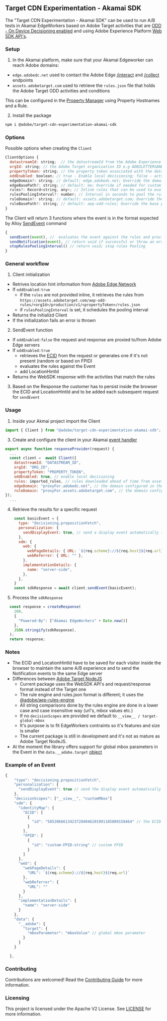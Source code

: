 ##  Target CDN Experimentation - Akamai SDK 

The "Target CDN Experimentation - Akamai SDK" can be used to run A/B tests in Akamai EdgeWorkers based on Adobe Target activities that are [ODD - On Device Decisioning enabled](https://experienceleague.adobe.com/en/docs/target-dev/developer/server-side/on-device-decisioning/overview) and using Adobe Experience Platform [Web SDK API's](https://experienceleague.adobe.com/en/docs/experience-platform/web-sdk/home).


### Setup
1) In the Akamai platform, make sure that your Akamai Edgeworker can reach Adobe domains:
  - `edge.adobedc.net` used to contact the Adobe Edge [/interact](https://developer.adobe.com/data-collection-apis/docs/endpoints/interact/) and [/collect](https://developer.adobe.com/data-collection-apis/docs/endpoints/collect/) endpoints 
  - `assets.adobetarget.com` used to retrieve the `rules.json` file that holds the Adobe Target ODD activities and conditions 

This can be configured in the [Property Manager](https://techdocs.akamai.com/property-mgr/docs/welcome-prop-manager) using Property Hostnames and a Rule.

2) Install the package
```bash
npm i @adobe/target-cdn-experimentation-akamai-sdk
```

### Options

Possible options when creating the `Client`

```javascript
ClientOptions {
  datastreamId: string;  // the datastreamId from the Adobe Experience Platform that connects to Adobe Target: e.g ebebf826-a01f-4458-8cec-ef61de241c93
  orgId: string; // the Adobe Target organization ID e.g ADB3LETTERSANDNUMBERS@AdobeOrg
  propertyToken: string; // the property token associated with the datastream and the Target activities
  oddEnabled: boolean; // true - Enable local decisioning; false - acts as a proxy, all requests go to Adobe Edge servers
  edgeDomain?: string; // default: edge.adobedc.net; Override the domain for a different mapping in Akamai; 
  edgeBasePath?: string; // default: ee; Override if needed for custom mappings.  
  rules?: Record<string, any>; // Inline rules that can be used to evaluate the events; Can be retrieved from assets.adobetarget.com
  rulesPoolingInterval?: number; // Interval in seconds to pool the rules from the Adobe server; if not provided the rules are not pooled
  ruleDomain?: string; // default: assets.adobetarget.com; Override the domain for the rules for a different mapping in Akamai
  ruleBasePath?: string; // default: aep-odd-rules; Override the base path for the rules;
}
```

The Client will return 3 functions where the event is in the format expected by Alloy [SendEvent](https://experienceleague.adobe.com/en/docs/experience-platform/web-sdk/commands/sendevent/overview) command
```javascript
{
  sendEvent(event), //  evaluates the event against the rules and provides a response 
  sendNotification(event), // return void if successful or throw an error; notifies the Adobe servers of an event
  stopRulesPoolingInterval() // return void; stop rules Pooling 
}
```

### General workflow 
1) Client initialization
  - Retrives location hint information from [Adobe Edge Network](https://developer.adobe.com/data-collection-apis/docs/getting-started/location-hints/)
  - If `oddEnabled:true` 
    - if the `rules` are not provided inline, it retrieves the rules from `https://assets.adobetarget.com/aep-odd-rules/<orgId>/production/v1/<propertyToken>/rules.json` 
    - if `rulesPoolingInterval` is set, it schedules the pooling interval
  - Returns the initializd Client 
- If the initialization fails an error is thrown
2)  SendEvent function
  - If `oddEnabled:false` the request and response are proxied to/from Adobe Edge servers
  - If `oddEnabled:true` 
    - retrieves the [ECID](https://experienceleague.adobe.com/en/docs/id-service/using/intro/overview) from the request or generates one if it's not present (random or based on FPID)
    - evaluates the rules against the Event
    - add LocationHintId
  - Returns the WebSDK response with the activities that match the rules
3) Based on the Response the customer has to persist inside the browser the ECID and LocationHintId and to be added each subsequent request for `sendEvent`

### Usage

1) Inside your Akmai project import the Client
```javascript
import { Client } from "@adobe/target-cdn-experimentation-akamai-sdk";
```

3) Create and configure the client in your Akamai [event handler](https://techdocs.akamai.com/edgeworkers/docs/event-handler-functions#event-handler-methods) 
```javascript
export async function responseProvider(request) {
  ...
  const client =  await Client({
    datastreamId: "DATASTREAM_ID",
    orgId: "ORG_ID", 
    propertyToken: "PROPERTY_TOKEN", 
    oddEnabled: true, // enable local decisioning
    rules: imported_rules, // rules downloaded ahead of time from assets.adobetarget.com
    edgeDomain: "proxyFor.adobedc.net", // the domain configured in the Property Manger that points to the "edge.adobedc.net",
    ruleDomain: "proxyFor.assets.adobetarget.com", // the domain configured in the Property Manger that points to the "assets.adobetarget.com",
});
  ...
```
4)  Retrieve the results for a specific request 
```javascript
    const basicEvent = {
      type: "decisioning.propositionFetch",
      personalization: {
        sendDisplayEvent: true, // send a display event automatically to the Edge servers
      },
      xdm: {
        web: {
          webPageDetails: { URL: `${req.scheme}://${req.host}${req.url}` },
          webReferrer: { URL: "" },
        },
        implementationDetails: {
          name: "server-side",
        },
      },
    }
    const sdkResponse = await client.sendEvent(basicEvent);
```

5) Process the `sdkResponse`
```javascript
  const response = createResponse(
    200,
    {
      "Powered-By": ["Akamai EdgeWorkers" + Date.now()]
    },
    JSON.stringify(sdkResponse),
  );
  return response;
```

### Notes
- The ECID and LocationHintId have to be saved for each visitor inside the browser to maintain the same A/B experience and to send the Notification events to the same Edge server
- Differences between [Adobe Target NodeJS](https://experienceleague.adobe.com/en/docs/target-dev/developer/server-side/node-js/overview)
  - Current package uses the WebSDK API's and request/response format instead of the Target one 
  - The rule engine and rules.json format is different; it uses the [@adobe/aep-rules-engine](https://www.npmjs.com/package/@adobe/aep-rules-engine)
  - All string comparisons done by the rules engine are done in a lower case and case insensitive way (url's, mbox values etc.)
  - If no `decisionScopes` are provided we default to `__view__ / target-global-mbox`
  - It's purpose is to fit EdgeWorkers contraints so it's features and size is smaller
  - The current package is still in development and it's not as mature as Adobe Target NodeJS.
- At the moment the library offers support for global mbox parameters in the Event in the `data.__adobe.target` [object](https://experienceleague.adobe.com/en/docs/platform-learn/migrate-target-to-websdk/send-parameters#parameter-mapping-summary)


### Example of an Event
```javascript
{
    "type": "decisioning.propositionFetch",
    "personalization": {
      "sendDisplayEvent": true // send the display event automatically
    },
    "decisionScopes": ["__view__", "customMbox"]
    "xdm": {
      "identityMap": {
        "ECID": [
          {
            "id": "58520666134237204046201991105089158464" // the ECID stored in the clients browser
          }
        ],
        "FPID": [
          {
            "id": "custom-FPID-string" // custom FPID 
          }
        ]
      },
      "web": {
        "webPageDetails": {
          "URL": `${req.scheme}://${req.host}${req.url}`
        },
        "webReferrer": {
          "URL": ""
        }
      },
      "implementationDetails": {
        "name": "server-side"
      }
    },
    "data": {
      "__adobe": {
        "target": {
          "mboxParameter": "mboxValue" // global mbox parameter 
        }
      }
    }

  },
```


### Contributing

Contributions are welcomed! Read the [Contributing Guide](./.github/CONTRIBUTING.md) for more information.

### Licensing

This project is licensed under the Apache V2 License. See [LICENSE](LICENSE) for more information.
